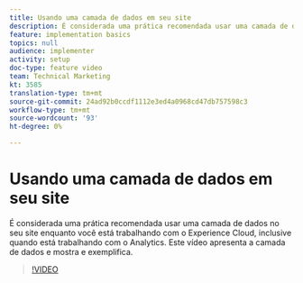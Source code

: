 ```yaml
---
title: Usando uma camada de dados em seu site
description: É considerada uma prática recomendada usar uma camada de dados em seu site enquanto você está trabalhando com o Experience Cloud, inclusive quando você está trabalhando com o Adobe Analytics. Este vídeo apresenta a camada de dados e mostra e exemplifica.
feature: implementation basics
topics: null
audience: implementer
activity: setup
doc-type: feature video
team: Technical Marketing
kt: 3585
translation-type: tm+mt
source-git-commit: 24ad92b0ccdf1112e3ed4a0968cd47db757598c3
workflow-type: tm+mt
source-wordcount: '93'
ht-degree: 0%

---
```



# Usando uma camada de dados em seu site

É considerada uma prática recomendada usar uma camada de dados no seu site enquanto você está trabalhando com o Experience Cloud, inclusive quando está trabalhando com o Analytics. Este vídeo apresenta a camada de dados e mostra e exemplifica.

>[!VIDEO](https://video.tv.adobe.com/v/28775/?quality=12)
